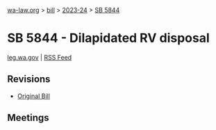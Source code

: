 [wa-law.org](/) > [bill](/bill/) > [2023-24](/bill/2023-24/) > [SB 5844](/bill/2023-24/sb/5844/)

# SB 5844 - Dilapidated RV disposal
[leg.wa.gov](https://app.leg.wa.gov/billsummary?BillNumber=5844&Year=2023&Initiative=false) | [RSS Feed](./rss.xml)

## Revisions
* [Original Bill](1/)

## Meetings